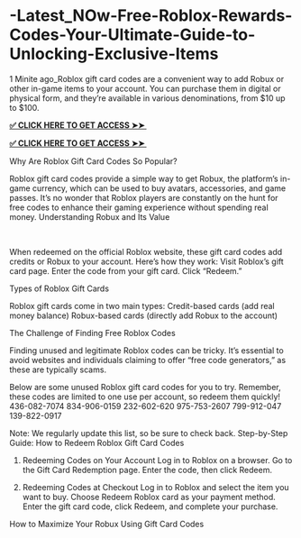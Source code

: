 # -Latest_NOw-Free-Roblox-Rewards-Codes-Your-Ultimate-Guide-to-Unlocking-Exclusive-Items
1 Minite ago_Roblox gift card codes are a convenient way to add Robux or other in-game items to your account. You can purchase them in digital or physical form, and they’re available in various denominations, from $10 up to $100.


**[✅ CLICK HERE TO GET ACCESS ➤➤ ​​](https://xnproo.com/giftcards/)**

**[✅ CLICK HERE TO GET ACCESS ➤➤ ​​](https://xnproo.com/giftcards/)**



Why Are Roblox Gift Card Codes So Popular?


Roblox gift card codes provide a simple way to get Robux, the platform’s in-game currency, which can be used to buy avatars, accessories, and game passes. It’s no wonder that Roblox players are constantly on the hunt for free codes to enhance their gaming experience without spending real money.
Understanding Robux and Its Value

​​



When redeemed on the official Roblox website, these gift card codes add credits or Robux to your account. Here’s how they work:
Visit Roblox’s gift card page.
Enter the code from your gift card.
Click “Redeem.”

Types of Roblox Gift Cards

Roblox gift cards come in two main types:
Credit-based cards (add real money balance)
Robux-based cards (directly add Robux to the account)

The Challenge of Finding Free Roblox Codes


Finding unused and legitimate Roblox codes can be tricky. It’s essential to avoid websites and individuals claiming to offer “free code generators,” as these are typically scams.

Below are some unused Roblox gift card codes for you to try. Remember, these codes are limited to one use per account, so redeem them quickly!
436-082-7074
834-906-0159
232-602-620
975-753-2607
799-912-047
139-822-0917


Note: We regularly update this list, so be sure to check back.
Step-by-Step Guide: How to Redeem Roblox Gift Card Codes

1. Redeeming Codes on Your Account
Log in to Roblox on a browser.
Go to the Gift Card Redemption page.
Enter the code, then click Redeem.

2. Redeeming Codes at Checkout
Log in to Roblox and select the item you want to buy.
Choose Redeem Roblox card as your payment method.
Enter the gift card code, click Redeem, and complete your purchase.

How to Maximize Your Robux Using Gift Card Codes
